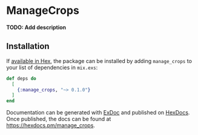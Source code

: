 # ManageCrops

**TODO: Add description**

## Installation

If [available in Hex](https://hex.pm/docs/publish), the package can be installed
by adding `manage_crops` to your list of dependencies in `mix.exs`:

```elixir
def deps do
  [
    {:manage_crops, "~> 0.1.0"}
  ]
end
```

Documentation can be generated with [ExDoc](https://github.com/elixir-lang/ex_doc)
and published on [HexDocs](https://hexdocs.pm). Once published, the docs can
be found at <https://hexdocs.pm/manage_crops>.

